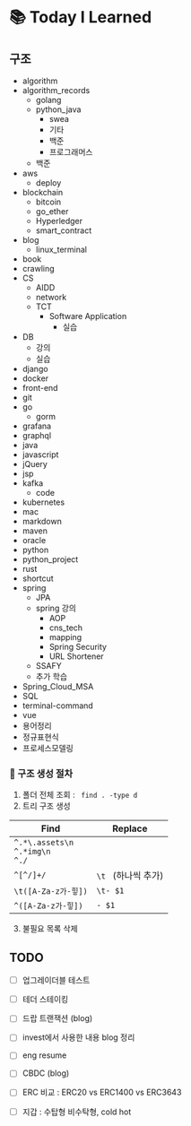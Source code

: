 # :books: Today I Learned



## 구조

- algorithm
- algorithm_records
    - golang
    - python_java
        - swea
        - 기타
        - 백준
        - 프로그래머스
    - 백준
- aws
    - deploy
- blockchain
    - bitcoin
    - go_ether
    - Hyperledger
    - smart_contract
- blog
    - linux_terminal
- book
- crawling
- CS
    - AIDD
    - network
    - TCT
        - Software Application
            - 실습
- DB
    - 강의
    - 실습
- django
- docker
- front-end
- git
- go
    - gorm
- grafana
- graphql
- java
- javascript
- jQuery
- jsp
- kafka
    - code
- kubernetes
- mac
- markdown
- maven
- oracle
- python
- python_project
- rust
- shortcut
- spring
    - JPA
    - spring 강의
        - AOP
        - cns_tech
        - mapping
        - Spring Security
        - URL Shortener
    - SSAFY
    - 추가 학습
- Spring_Cloud_MSA
- SQL
- terminal-command
- vue
- 용어정리
- 정규표현식
- 프로세스모델링





### :memo: 구조 생성 절차

1. 폴더 전체 조회 : ` find . -type d`
2. 트리 구조 생성

| Find                                       | Replace             |
| ------------------------------------------ | ------------------- |
| `^.*\.assets\n`<br />`^.*img\n`<br />`^./` |                     |
| `^[^/]+/`                                  | `\t ` (하나씩 추가) |
| `\t([A-Za-z가-힣])`                        | `\t- $1`            |
| `^([A-Za-z가-힣])`                         | `- $1`              |

3. 불필요 목록 삭제



## TODO

- [ ] 업그레이더블 테스트
- [ ] 테더 스테이킹
- [ ] 드랍 트랜잭션 (blog)
- [ ] invest에서 사용한 내용 blog 정리
- [ ] eng resume
- [ ] CBDC (blog)
- [ ] ERC 비교 : ERC20 vs ERC1400 vs ERC3643
- [ ] 지갑 : 수탑형 비수탁형, cold hot













